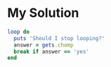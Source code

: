 # My Solution

```ruby
loop do
  puts 'Should I stop looping?'
  answer = gets.chomp
  break if answer == 'yes'
end
```

